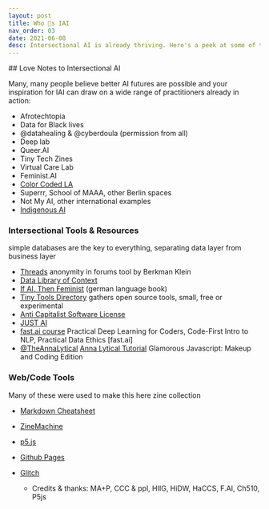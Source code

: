 ```yaml
---
layout: post
title: Who 💜s IAI
nav_order: 03
date: 2021-06-08
desc: Intersectional AI is already thriving. Here's a peek at some of the badass folks making it happen!
---
```


<main class="zine">
<section class="zine-page page-1" markdown="1">
## Love Notes to Intersectional AI

</section>

Many, many people believe better AI futures are possible and your inspiration for IAI can draw on a wide range of practitioners already in action:  

* Afrotechtopia
* Data for Black lives
* @datahealing & @cyberdoula (permission from all)
* Deep lab
* Queer.AI
* Tiny Tech Zines
* Virtual Care Lab
* Feminist.AI
* [Color Coded LA](https://colorcoded.la/)
* Superrr, School of MAAA, other Berlin spaces
* Not My AI, other international examples
* [Indigenous AI](https://www.indigenous-ai.net/)

### Intersectional Tools & Resources 
simple databases are the key to everything, separating data layer from business layer
- [Threads](https://cyber.harvard.edu/projects/threads) anonymity in forums tool by Berkman Klein
- [Data Library of Context](https://civicsoftwarefoundation.org/library/)
- [If AI, Then Feminist](https://netzforma.org/publikation-wenn-ki-dann-feministisch-impulse-aus-wissenschaft-und-aktivismus) (german language book)
- [Tiny Tools Directory](https://tinytools.directory/) gathers open source tools, small, free or experimental
- [Anti Capitalist Software License](https://anticapitalist.software/)
- [JUST AI](https://www.adalovelaceinstitute.org/just-ai/)
- [fast.ai course](https://course.fast.ai/videos/?lesson=1) Practical Deep Learning for Coders, Code-First Intro to NLP, Practical Data Ethics [fast.ai]
- [@TheAnnaLytical](http://instagram.com/theannalytical) [Anna Lytical Tutorial](https://youtu.be/SpzN47A7gqg) Glamorous Javascript: Makeup and Coding Edition

### Web/Code Tools
Many of these were used to make this here zine collection
- [Markdown Cheatsheet](https://devhints.io/markdown)
- [ZineMachine](https://zine-machine.glitch.me/)
- [p5.js]()
- [Github Pages]()
- [Glitch]()

  * Credits & thanks: MA+P, CCC & ppl, HIIG, HiDW, HaCCS, F.AI, Ch510, P5js


</main>